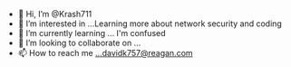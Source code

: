 - 👋 Hi, I’m @Krash711
- 👀 I’m interested in ...Learning more about network security and coding
- 🌱 I’m currently learning ... I'm confused
- 💞️ I’m looking to collaborate on ...
- 📫 How to reach me ...davidk757@reagan.com

<!---
Krash711/Krash711 is a ✨ special ✨ repository because its `README.md` (this file) appears on your GitHub profile.
You can click the Preview link to take a look at your changes.
--->
